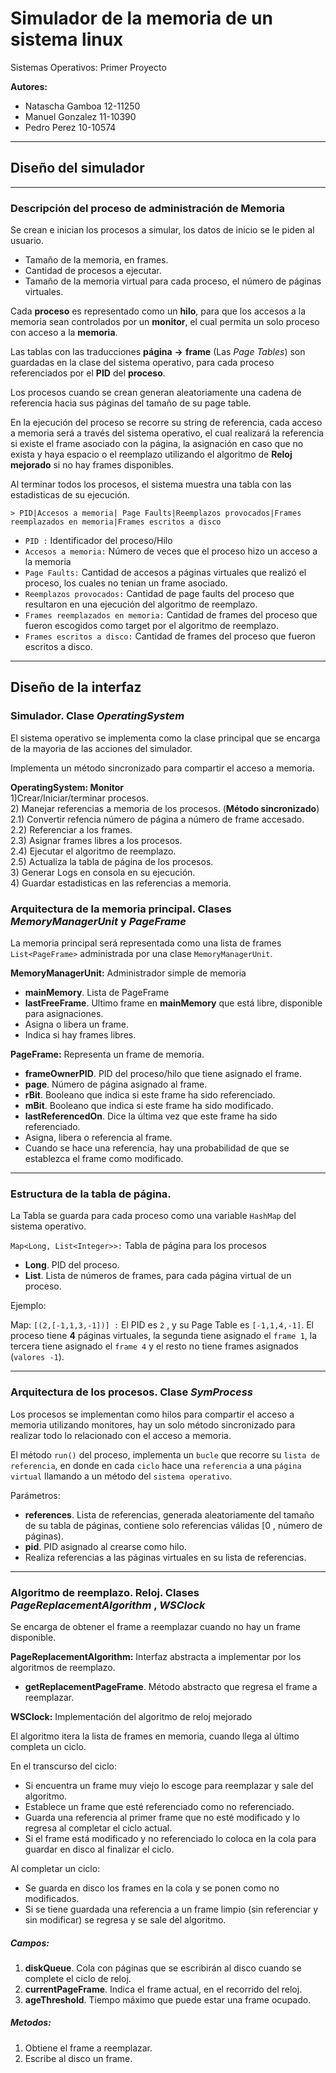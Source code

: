 # **Simulador de la memoria de un sistema linux**
Sistemas Operativos: Primer Proyecto

**Autores:**
 *  Natascha Gamboa     12-11250
 * 	Manuel  Gonzalez    11-10390
 * 	Pedro   Perez       10-10574

---
## **Diseño del simulador**
---

### **Descripción del proceso de administración de Memoria**

Se crean e inician los procesos a simular, los datos de inicio se le piden al usuario. 

* Tamaño de la memoria, en frames.
* Cantidad de procesos a ejecutar.
* Tamaño de la memoria virtual para cada proceso, el número de páginas virtuales.

Cada **proceso** es representado como un **hilo**, para que los accesos a la memoria sean controlados por un **monitor**, el cual permita un solo proceso con acceso a la **memoria**.

Las tablas con las traducciones **página** **->** **frame** (Las *Page Tables*) son guardadas en la clase del sistema operativo, para cada proceso referenciados por el **PID** del **proceso**. 

Los procesos cuando se crean generan aleatoriamente una cadena de referencia hacia sus páginas del tamaño de su page table.

En la ejecución del proceso se recorre su string de referencia, cada acceso a memoria será a través del sistema operativo, el cual realizará la referencia si existe el frame asociado con la página, la asignación en caso que no exista y haya espacio o el reemplazo utilizando el algoritmo de **Reloj mejorado** si no hay frames disponibles.

Al terminar todos los procesos, el sistema muestra una tabla con las estadisticas de su ejecución.

```> PID|Accesos a memoria| Page Faults|Reemplazos provocados|Frames reemplazados en memoria|Frames escritos a disco```
    
* ```PID :``` Identificador del proceso/Hilo
* ```Accesos a memoria:``` Número de veces que el proceso hizo un acceso a la memoria
* ```Page Faults:``` Cantidad de accesos a páginas virtuales que realizó el proceso, los cuales no tenian un frame asociado.
* ```Reemplazos provocados:``` Cantidad de page faults del proceso que resultaron en una ejecución del algoritmo de reemplazo.
* ```Frames reemplazados en memoria:``` Cantidad de frames del proceso que fueron escogidos como target por el algoritmo de reemplazo.
* ```Frames escritos a disco:``` Cantidad de frames del proceso que fueron escritos a disco.

---
Diseño de la interfaz
---

### **Simulador. Clase *OperatingSystem***

El sistema operativo se implementa como la clase principal que se encarga de la mayoria de las acciones del simulador.

Implementa un método sincronizado para compartir el acceso a memoria.

**OperatingSystem: Monitor**
<br/>
1)Crear/Iniciar/terminar procesos.
<br/>
2) Manejar referencias a memoria de los procesos. (**Método sincronizado**)
<br/>
2.1) Convertir refencia número de página a número de frame accesado.
<br/>
2.2) Referenciar a los frames.
<br/>
2.3) Asignar frames libres a los procesos.
<br/>
2.4) Ejecutar el algoritmo de reemplazo.
<br/>
2.5) Actualiza la tabla de página de los procesos.
<br/>
3) Generar Logs en consola en su ejecución.
<br/>
4) Guardar estadisticas en las referencias a memoria.

### Arquitectura de la memoria principal. Clases *MemoryManagerUnit* y *PageFrame*


La memoria principal será representada como una lista de frames `List<PageFrame>` administrada por una clase  `MemoryManagerUnit`.

**MemoryManagerUnit:** Administrador simple de memoria
+ **mainMemory**. Lista de PageFrame
+ **lastFreeFrame**. Ultimo frame en **mainMemory** que está libre, disponible para asignaciones.
+ Asigna o libera un frame.
+ Indica si hay frames libres.


**PageFrame:** Representa un frame de memoria.
+ **frameOwnerPID**. PID del proceso/hilo que tiene asignado el frame.
+ **page**. Número de página asignado al frame.
+ **rBit**. Booleano que indica si este frame ha sido referenciado.
+ **mBit**. Booleano que indica si este frame ha sido modificado.
+ **lastReferencedOn**. Dice la última vez que este frame ha sido referenciado.
+ Asigna, libera o referencia al frame.
+ Cuando se hace una referencia, hay una probabilidad de que se establezca el frame como modificado.


---

### Estructura de la tabla de página. 

La Tabla se guarda para cada proceso como una variable `HashMap` del sistema operativo.

`Map<Long, List<Integer>>:` Tabla de página para los procesos
+ **Long**. PID del proceso.
+ **List<Integer>**. Lista de números de frames, para cada página virtual de un proceso.

Ejemplo:

Map:
`[(2,[-1,1,3,-1])] :` El PID es `2` , y su Page Table es `[-1,1,4,-1]`. El proceso tiene **4** páginas virtuales, la segunda tiene asignado el `frame 1`, la tercera tiene asignado el `frame 4` y el resto no tiene frames asignados (`valores -1`).

---

### Arquitectura de los procesos. Clase *SymProcess*

Los procesos se implementan como hilos para compartir el acceso a memoria utilizando monitores, hay un solo método sincronizado para realizar todo lo relacionado con el acceso a memoria.

El método `run()` del proceso, implementa un `bucle` que recorre su `lista de referencia`, en donde en cada `ciclo` hace una `referencia` a una `página virtual` llamando a un método del `sistema operativo`.

Parámetros:
+ **references**. Lista de referencias, generada aleatoriamente del tamaño de su tabla de páginas, contiene solo referencias válidas [0 , número de páginas).
+ **pid**. PID asignado al crearse como hilo.
+ Realiza referencias a las páginas virtuales en su lista de referencias.

---

### Algoritmo de reemplazo. Reloj. Clases *PageReplacementAlgorithm* , *WSClock* 

Se encarga de obtener el frame a reemplazar cuando no hay un frame disponible.

**PageReplacementAlgorithm:** Interfaz abstracta a implementar por los algoritmos de reemplazo.
+ **getReplacementPageFrame**. Método abstracto que regresa el frame a reemplazar.


**WSClock:** Implementación del algoritmo de reloj mejorado

El algoritmo itera la lista de frames en memoria, cuando llega al último completa un ciclo.

En el transcurso del ciclo: 
* Si encuentra un frame muy viejo lo escoge para reemplazar y sale del algoritmo.
* Establece un frame que esté referenciado como no referenciado.
* Guarda una referencia al primer frame que no esté modificado y lo regresa al completar el ciclo actual.
* Si el frame está modificado y no referenciado lo coloca en la cola para guardar en disco  al finalizar el ciclo.

Al completar un ciclo:
* Se guarda en disco los frames en la cola y se ponen como no modificados.
* Si se tiene guardada una referencia a un frame limpio (sin referenciar y sin modificar) se regresa y se sale del algoritmo.

##### **Campos:**
1) **diskQueue**. Cola con páginas que se escribirán al disco cuando se complete el ciclo de reloj.
2) **currentPageFrame**. Indica el frame actual, en el recorrido del reloj.
3) **ageThreshold**. Tiempo máximo que puede estar una frame ocupado.
##### **Metodos:**
1) Obtiene el frame a reemplazar.
2) Escribe al disco un frame.
